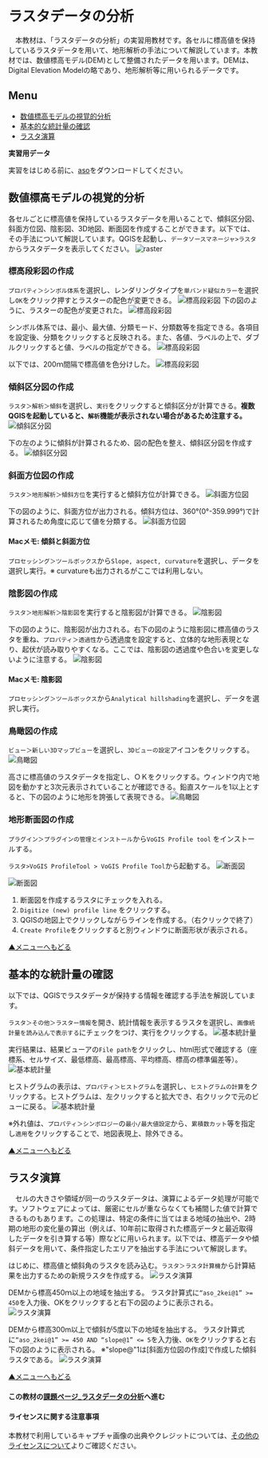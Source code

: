 # ラスタデータの分析
　本教材は、「ラスタデータの分析」の実習用教材です。各セルに標高値を保持しているラスタデータを用いて、地形解析の手法について解説しています。本教材では、数値標高モデル(DEM)として整備されたデータを用います。DEMは、Digital Elevation Modelの略であり、地形解析等に用いられるデータです。

**Menu**
------
* [数値標高モデルの視覚的分析](#数値標高モデルの視覚的分析)
* [基本的な統計量の確認](#基本的な統計量の確認)
* [ラスタ演算](#ラスタ演算)

**実習用データ**

実習をはじめる前に、[aso]をダウンロードしてください。

[aso]:https://github.com/gis-oer/datasets/raw/master/aso.zip

## 数値標高モデルの視覚的分析
各セルごとに標高値を保持しているラスタデータを用いることで、傾斜区分図、斜面方位図、陰影図、3D地図、断面図を作成することができます。以下では、その手法について解説しています。QGISを起動し、`データソースマネージャ>ラスタ`からラスタデータを表示してください。
![raster](pic/15pic_1.png)

### 標高段彩図の作成
`プロパティ＞シンボル体系`を選択し、レンダリングタイプを`単バンド疑似カラー`を選択し`OK`をクリック押すとラスターの配色が変更できる。
![標高段彩図](pic/15pic_2.png)
下の図のように、ラスターの配色が変更された。
![標高段彩図](pic/15pic_3.png)

シンボル体系では、最小、最大値、分類モード、分類数等を指定できる。各項目を設定後、分類をクリックすると反映される。また、各値、ラベルの上で、ダブルクリックすると値、ラベルの指定ができる。
![標高段彩図](pic/15pic_4.png)

以下では、200ｍ間隔で標高値を色分けした。
![標高段彩図](pic/15pic_5.png)

### 傾斜区分図の作成
`ラスタ＞解析＞傾斜`を選択し、`実行`をクリックすると傾斜区分が計算できる。**複数QGISを起動していると、`解析`機能が表示されない場合があるため注意する。**
![傾斜区分図](pic/15pic_6.png)

下の左のように傾斜が計算されるため、図の配色を整え、傾斜区分図を作成する。
![傾斜区分図](pic/15pic_7.png)

### 斜面方位図の作成
`ラスタ＞地形解析＞傾斜方位`を実行すると傾斜方位が計算できる。
![斜面方位図](pic/15pic_8.png)

下の図のように、斜面方位が出力される。傾斜方位は、360°(0°-359.999°)で計算されるため角度に応じて値を分類する。
![斜面方位図](pic/15pic_9.png)

#### Macメモ: 傾斜と斜面方位
`プロセッシング＞ツールボックス`から`Slope, aspect, curvature`を選択し、データを選択し実行。※ curvatureも出力されるがここでは利用しない。

### 陰影図の作成
`ラスタ＞地形解析＞陰影図`を実行すると陰影図が計算できる。
![陰影図](pic/15pic_10.png)

下の図のように、陰影図が出力される。右下の図のように陰影図に標高値のラスタを重ね、`プロパティ＞透過性`から透過度を設定すると、立体的な地形表現となり、起伏が読み取りやすくなる。ここでは、陰影図の透過度や色合いを変更しないように注意する。
![陰影図](pic/15pic_11.png)

#### Macメモ: 陰影図
`プロセッシング＞ツールボックス`から`Analytical hillshading`を選択し、データを選択し実行。

### 鳥瞰図の作成
`ビュー＞新しい3Dマップビュー`を選択し、`3Dビューの設定`アイコンをクリックする。
![鳥瞰図](pic/15pic_12.png)

高さに標高値のラスタデータを指定し、ＯＫをクリックする。ウィンドウ内で地図を動かすと3次元表示されていることが確認できる。鉛直スケールを1以上とすると、下の図のように地形を誇張して表現できる。
![鳥瞰図](pic/15pic_13.png)

### 地形断面図の作成
`プラグイン＞プラグインの管理とインストール`から`VoGIS Profile tool` をインストールする。

`ラスタ>VoGIS ProfileTool > VoGIS Profile Tool`から起動する。
![断面図](pic/15pic_14.png)

![断面図](pic/15pic_15.png)
1. 断面図を作成するラスタにチェックを入れる。
2. `Digitize (new) profile line` をクリックする。
3. QGISの地図上でクリックしながらラインを作成する。（右クリックで終了）
4. `Create Profile`をクリックすると別ウィンドウに断面形状が表示される。

[▲メニューへもどる]

## 基本的な統計量の確認
以下では、QGISでラスタデータが保持する情報を確認する手法を解説しています。

`ラスタ＞その他＞ラスター情報`を開き、統計情報を表示するラスタを選択し、`画像統計量を読み込んで表示する`にチェックをつけ、実行をクリックする。
![基本統計量](pic/15pic_16.png)

実行結果は、結果ビューアの`File path`をクリックし、html形式で確認する（座標系、セルサイズ、最低標高、最高標高、平均標高、標高の標準偏差等）。
![基本統計量](pic/15pic_17.png)

ヒストグラムの表示は、`プロパティ＞ヒストグラム`を選択し、`ヒストグラムの計算`をクリックする。ヒストグラムは、左クリックすると拡大でき、右クリックで元のビューに戻る。
![基本統計量](pic/15pic_17-1.png)

※外れ値は、`プロパティ＞シンボロジー`の`最小/最大値設定`から、`累積数カット`等を指定し`適用`をクリックすることで、地図表現上、除外できる。

[▲メニューへもどる]

## ラスタ演算
　セルの大きさや領域が同一のラスタデータは、演算によるデータ処理が可能です。ソフトウェアによっては、厳密にセルが重ならなくても補間した値で計算できるものもあります。この処理は、特定の条件に当てはまる地域の抽出や、2時期の地形の変化量の算出（例えば、10年前に取得された標高データと最近取得したデータを引き算する等）際などに用いられます。以下では、標高データや傾斜データを用いて、条件指定したエリアを抽出する手法について解説します。

はじめに、標高値と傾斜角のラスタを読み込む。`ラスタ＞ラスタ計算機`から計算結果を出力するための新規ラスタを作成する。
![ラスタ演算](pic/15pic_23.png)

DEMから標高450ｍ以上の地域を抽出する。
ラスタ計算式に`“aso_2kei@1” >= 450`を入力後、OKをクリックすると右下の図のように表示される。
![ラスタ演算](pic/15pic_24.png)

DEMから標高300m以上で傾斜が5度以下の地域を抽出する。
ラスタ計算式に`“aso_2kei@1” >= 450 AND “slope@1” <= 5`を入力後、`OK`をクリックすると右下の図のように表示される。
※"slope@"1は[斜面方位図の作成]で作成した傾斜ラスタである。
![ラスタ演算](pic/15pic_25.png)

[▲メニューへもどる]

#### この教材の[課題ページ_ラスタデータの分析]へ進む

#### ライセンスに関する注意事項
本教材で利用しているキャプチャ画像の出典やクレジットについては、[その他のライセンスについて]よりご確認ください。

[▲メニューへもどる]:./15.md#Menu
[株式会社エコリスのＨＰ]:http://www.ecoris.co.jp/contents/demtool.html
[利用規約]:../../policy.md
[その他のライセンスについて]:../license.md
[よくある質問とエラー]:../questions/questions.md

[GISの基本概念]:../00/00.md
[QGISビギナーズマニュアル]:../QGIS/QGIS.md
[GRASSビギナーズマニュアル]:../GRASS/GRASS.md
[リモートセンシングとその解析]:../06/06.md
[既存データの地図データと属性データ]:../07/07.md
[空間データ]:../08/08.md
[空間データベース]:../09/09.md
[空間データの統合・修正]:../10/10.md
[基本的な空間解析]:../11/11.md
[ネットワーク分析]:../12/12.md
[領域分析]:../13/13.md
[点データの分析]:../14/14.md
[ラスタデータの分析]:../15/15.md
[傾向面分析]:../16/16.md
[空間的自己相関]:../17/17.md
[空間補間]:../18/18.md
[空間相関分析]:../19/19.md
[空間分析におけるスケール]:../20/20.md
[視覚的伝達]:../21/21.md
[参加型GISと社会貢献]:../26/26.md

[地理院地図]:https://maps.gsi.go.jp
[e-Stat]:https://www.e-stat.go.jp/
[国土数値情報]:http://nlftp.mlit.go.jp/ksj/
[基盤地図情報]:http://www.gsi.go.jp/kiban/
[地理院タイル]:http://maps.gsi.go.jp/development/ichiran.html


[スライド_GISの基本概念]:https://github.com/gis-oer/gis-oer/raw/master/materials/00/00.pptx
[スライド_QGISビギナーズマニュアル]:https://github.com/gis-oer/gis-oer/raw/master/materials/QGIS/QGIS.pptx
[スライド_GRASSビギナーズマニュアル]:https://github.com/gis-oer/gis-oer/raw/master/materials/GRASS/GRASS.pptx
[スライド_リモートセンシングとその解析]:https://github.com/gis-oer/gis-oer/raw/master/materials/06/06.pptx
[スライド_既存データの地図データと属性データ]:https://github.com/gis-oer/gis-oer/raw/master/materials/07/07.pptx
[スライド_空間データ]:https://github.com/gis-oer/gis-oer/raw/master/materials/08/08.pptx
[スライド_空間データベース]:https://github.com/gis-oer/gis-oer/raw/master/materials/09/09.pptx
[スライド_空間データの統合・修正]:https://github.com/gis-oer/gis-oer/raw/master/materials/10/10.pptx
[スライド_基本的な空間解析]:https://github.com/gis-oer/gis-oer/raw/master/materials/11/11.pptx
[スライド_ネットワーク分析]:https://github.com/gis-oer/gis-oer/raw/master/materials/12/12.pptx
[スライド_領域分析]:https://github.com/gis-oer/gis-oer/raw/master/materials/13/13.pptx
[スライド_点データの分析]:https://github.com/gis-oer/gis-oer/raw/master/materials/14/14.pptx
[スライド_ラスタデータの分析]:https://github.com/gis-oer/gis-oer/raw/master/materials/15/15.pptx
[スライド_空間補間]:https://github.com/gis-oer/gis-oer/raw/master/materials/18/18.pptx
[スライド_視覚的伝達]:https://github.com/gis-oer/gis-oer/raw/master/materials/21/21.pptx
[スライド_参加型GISと社会貢献]:https://github.com/gis-oer/gis-oer/raw/master/materials/26/26.pptx

[課題ページ_QGISビギナーズマニュアル]:./tasks/t_qgis_entry.md
[課題ページ_GRASSビギナーズマニュアル]:./tasks/t_grass_entry.md
[課題ページ_リモートセンシングとその解析]:./tasks/t_06.md
[課題ページ_既存データの地図データと属性データ]:./tasks/t_07.md
[課題ページ_空間データ]:./tasks/t_08.md
[課題ページ_空間データベース]:./tasks/t_09.md
[課題ページ_空間データの統合・修正]:./tasks/t_10.md
[課題ページ_基本的な空間解析]:./tasks/t_11.md
[課題ページ_ネットワーク分析]:./tasks/t_12.md
[課題ページ_基本的な空間解析]:./tasks/t_13.md
[課題ページ_点データの分析]:./tasks/t_14.md
[課題ページ_ラスタデータの分析]:./tasks/t_15.md
[課題ページ_空間補間]:./tasks/t_18.md
[課題ページ_視覚的伝達]:./tasks/t_21.md
[課題ページ_参加型GISと社会貢献]:./tasks/t_26.md
